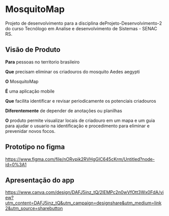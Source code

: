 # MosquitoMap
Projeto de desenvolvimento para a disciplina deProjeto-Desenvolvimento-2 do curso Tecnólogo em Analise e desenvolvimento de Sistemas - SENAC RS.

## Visão de Produto

**Para** pessoas no territorio brasileiro

**Que** precisam eliminar os criadouros do mosquito Aedes aegypti

**O** MosquitoMap

**É** uma aplicação mobile

**Que** facilita identificar e revisar periodicamente os potenciais criadouros

**Diferentemente** de depender de anotações ou planilhas

**O** produto permite visualizar locais de criadouro em um mapa e um guia para ajudar o usuario na identificação e procedimento para eliminar e prevenidar novos focos.

## Prototipo no figma

https://www.figma.com/file/nORvpik2RVHgGlC645cKrm/Untitled?node-id=0%3A1

## Apresentação do app

https://www.canva.com/design/DAFJ5inz_tQ/2IEMPc2n0wVfOtt3Wx0FdA/view?utm_content=DAFJ5inz_tQ&utm_campaign=designshare&utm_medium=link2&utm_source=sharebutton


